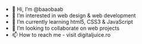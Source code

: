 - 👋 Hi, I’m @baaobaab
- 👀 I’m interested in web design & web development
- 🌱 I’m currently learning html5, CSS3 & JavaScript
- 💞️ I’m looking to collaborate on web projects
- 📫 How to reach me - visit digitaljuice.ro

<!---
baaobaab/baaobaab is a ✨ special ✨ repository because its `README.md` (this file) appears on your GitHub profile.
You can click the Preview link to take a look at your changes.
--->
